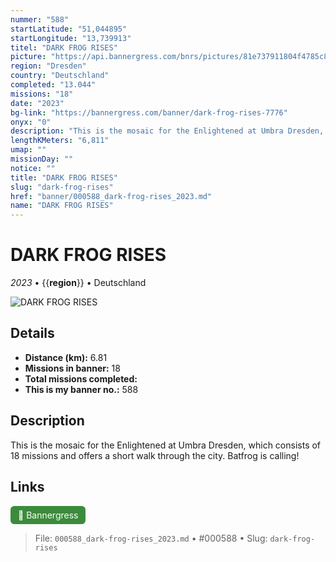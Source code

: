 ```yaml
---
nummer: "588"
startLatitude: "51,044895"
startLongitude: "13,739913"
titel: "DARK FROG RISES"
picture: "https://api.bannergress.com/bnrs/pictures/81e737911804f4785c856eac86305ba1"
region: "Dresden"
country: "Deutschland"
completed: "13.044"
missions: "18"
date: "2023"
bg-link: "https://bannergress.com/banner/dark-frog-rises-7776"
onyx: "0"
description: "This is the mosaic for the Enlightened at Umbra Dresden, which consists of 18 missions and offers a short walk through the city.\nBatfrog is calling!"
lengthKMeters: "6,811"
umap: ""
missionDay: ""
notice: ""
title: "DARK FROG RISES"
slug: "dark-frog-rises"
href: "banner/000588_dark-frog-rises_2023.md"
name: "DARK FROG RISES"
---
```

# DARK FROG RISES

*2023* • {{__region__}} • Deutschland

![DARK FROG RISES](https://api.bannergress.com/bnrs/pictures/81e737911804f4785c856eac86305ba1)



## Details
- **Distance (km):** 6.81
- **Missions in banner:** 18
- **Total missions completed:** 
- **This is my banner no.:** 588



## Description
This is the mosaic for the Enlightened at Umbra Dresden, which consists of 18 missions and offers a short walk through the city.
Batfrog is calling!



## Links
<a href="https://bannergress.com/banner/dark-frog-rises-7776" target="_blank" style="display:inline-block;margin-right:8px;padding:6px 12px;background:#3c8b3c;color:#fff;text-decoration:none;border-radius:6px;">🔗 Bannergress</a>



> File: `000588_dark-frog-rises_2023.md` • #000588 • Slug: `dark-frog-rises`
